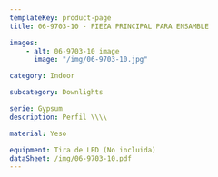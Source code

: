 ```yaml
---
templateKey: product-page
title: 06-9703-10 - PIEZA PRINCIPAL PARA ENSAMBLE

images:
    - alt: 06-9703-10 image
      image: "/img/06-9703-10.jpg"

category: Indoor

subcategory: Downlights

serie: Gypsum
description: Perfil \\\\

material: Yeso

equipment: Tira de LED (No incluida)
dataSheet: /img/06-9703-10.pdf
---
```


